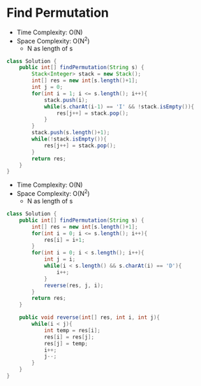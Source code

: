 # Find Permutation

- Time Complexity: O(N)
- Space Complexity: O(N<sup>2</sup>)
  - N as length of s

```java
class Solution {
    public int[] findPermutation(String s) {
        Stack<Integer> stack = new Stack();
        int[] res = new int[s.length()+1];
        int j = 0;
        for(int i = 1; i <= s.length(); i++){
            stack.push(i);
            while(s.charAt(i-1) == 'I' && !stack.isEmpty()){
                res[j++] = stack.pop();
            }
        }
        stack.push(s.length()+1);
        while(!stack.isEmpty()){
            res[j++] = stack.pop();
        }
        return res;
    }
}
```

- Time Complexity: O(N)
- Space Complexity: O(N<sup>2</sup>)
  - N as length of s
  
```java
class Solution {
    public int[] findPermutation(String s) {
        int[] res = new int[s.length()+1];
        for(int i = 0; i <= s.length(); i++){
            res[i] = i+1;
        }
        for(int i = 0; i < s.length(); i++){
            int j = i;
            while(i < s.length() && s.charAt(i) == 'D'){
                i++;
            }
            reverse(res, j, i);
        }
        return res;
    }

    public void reverse(int[] res, int i, int j){
        while(i < j){
            int temp = res[i];
            res[i] = res[j];
            res[j] = temp;
            i++;
            j--;
        }
    }
}
```